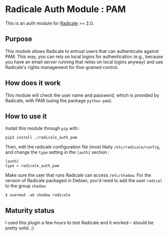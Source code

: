 # Radicale Auth Module : PAM

This is an auth module for [Radicale](http://radicale.org/) >= 2.0.

## Purpose

This module allows Radicale to entrust users that can authenticate against PAM. This way, you can rely on local logins for authentication (e.g., because you have an
email server running that relies on local logins anyway) and use Radicale's rights management for fine-grained control.

## How does it work

This module will check the user name and password, which is provided by Radicale, with PAM (using the package ``python-pam``).

## How to use it

Install this module through `pip` with :

`pip3 install ./radicale_auth_pam`

Then, edit the radicale configuration file (most likely `/etc/radicale/config`, and change the `type` setting in the `[auth]` section :

```config
[auth]
type = radicale_auth_pam
```

Make sure the user that runs Radicale can access ``/etc/shadow``.
For the version of Radicale packaged in Debian, you'd need to add the user
``radical`` to the group ``shadow``:

```$ usermod -aG shadow radicale```

## Maturity status

I used this plugin a few hours to test Radicale and it worked – should be pretty solid. ;)
